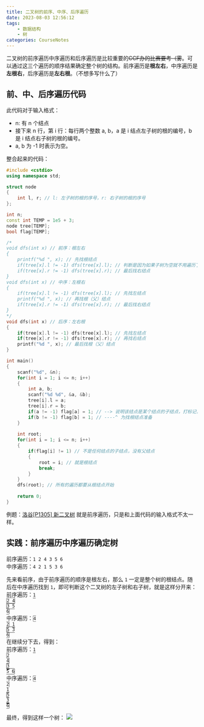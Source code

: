 ```yaml
---
title: 二叉树的前序、中序、后序遍历
date: 2023-08-03 12:56:12
tags:
    - 数据结构
    - 树
categories: CourseNotes
---
```


二叉树的前序遍历中序遍历和后序遍历是比较重要的~~CCF办的比赛要考（雾~~。可以通过这三个遍历的顺序结果确定整个树的结构。前序遍历是**根左右**，中序遍历是**左根右**，后序遍历是**左右根**。（不想多写什么了）

<!--more-->

## 前、中、后序遍历代码
此代码对于输入格式：

- n: 有 n 个结点
- 接下来 n 行，第 i 行：每行两个整数 a, b，a 是 i 结点左子树的根的编号，b 是 i 结点右子树的根的编号。
- a, b 为 -1 时表示为空。

整合起来的代码：

```cpp
#include <cstdio>
using namespace std;

struct node
{
    int l, r; // l: 左子树的根的序号，r: 右子树的根的序号
};

int n;
const int TEMP = 1e5 + 3;
node tree[TEMP];
bool flag[TEMP];

/*
void dfs(int x) // 前序：根左右
{
    printf("%d ", x); // 先找根结点
    if(tree[x].l != -1) dfs(tree[x].l); // 判断是因为如果子树为空就不用遍历了（同下），再找左结点
    if(tree[x].r != -1) dfs(tree[x].r); // 最后找右结点
}
void dfs(int x) // 中序：左根右
{
    if(tree[x].l != -1) dfs(tree[x].l); // 先找左结点
    printf("%d ", x); // 再找根（父）结点
    if(tree[x].r != -1) dfs(tree[x].r); // 最后找右结点
}
*/
void dfs(int x) // 后序：左右根
{
    if(tree[x].l != -1) dfs(tree[x].l); // 先找左结点
    if(tree[x].r != -1) dfs(tree[x].r); // 再找右结点
    printf("%d ", x); // 最后找根（父）结点
}

int main()
{
    scanf("%d", &n);
    for(int i = 1; i <= n; i++)
    {
        int a, b;
        scanf("%d %d", &a, &b);
        tree[i].l = a;
        tree[i].r = b;
        if(a != -1) flag[a] = 1; // --> 说明该结点是某个结点的子结点，打标记，一定不是根结点
        if(b != -1) flag[b] = 1; // ----^ 为找根结点准备
    }
    
    int root;
    for(int i = 1; i <= n; i++)
    {
        if(flag[i] != 1) // 不是任何结点的子结点，没有父结点
        {
            root = i; // 就是根结点
            break;
        }
    }
    dfs(root); // 所有的遍历都要从根结点开始
    
    return 0;
}
```
例题：[洛谷\[P1305\] 新二叉树](https://www.luogu.com.cn/problem/P1305) 就是前序遍历，只是和上面代码的输入格式不太一样。

## 实践：前序遍历中序遍历确定树
前序遍历：`1 2 4 3 5 6`  
中序遍历：`4 2 1 5 3 6`

先来看前序，由于前序遍历的顺序是根左右，那么 `1` 一定是整个树的根结点。随后在中序遍历找到 `1`，即可判断这个二叉树的左子树和右子树，就是这样分开来：  
前序遍历：<code><span style="border-bottom: solid 2px #999;">1</span> <span style="border: solid 1px #777; border-radius: 2px;">2 4</span> <span style="border: solid 1px #555; border-radius: 2px;">3 5 6</span></code>  
中序遍历：<code><span style="border: solid 1px #777; border-radius: 2px;">4 2</span> <span style="border-bottom: solid 2px #999;">1</span> <span style="border: solid 1px #555; border-radius: 2px;">5 3 6</span></code>  
在继续分下去，得到：  
前序遍历：<code><span style="border-bottom: solid 2px #999;">1</span> <span style="border: solid 1px #777; border-radius: 2px;"><span style="border-bottom: solid 2px #ccc;">2</span> 4</span> <span style="border: solid 1px #555; border-radius: 2px;"><span style="border-bottom: solid 2px #111;">3</span> 5 6</span></code>  
中序遍历：<code><span style="border: solid 1px #777; border-radius: 2px;">4 <span style="border-bottom: solid 2px #ccc;">2</span></span> <span style="border-bottom: solid 2px #999;">1</span> <span style="border: solid 1px #555; border-radius: 2px;">5 <span style="border-bottom: solid 2px #111;">3</span> 6</span></code>

最终，得到这样一个树：
![](https://s2.loli.net/2023/08/03/JqBMmjXIrFUk1L2.png)